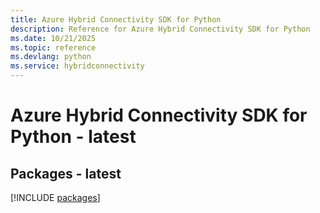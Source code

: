 ```yaml
---
title: Azure Hybrid Connectivity SDK for Python
description: Reference for Azure Hybrid Connectivity SDK for Python
ms.date: 10/21/2025
ms.topic: reference
ms.devlang: python
ms.service: hybridconnectivity
---
```

# Azure Hybrid Connectivity SDK for Python - latest
## Packages - latest
[!INCLUDE [packages](hybrid-connectivity-index.md)]